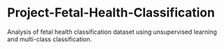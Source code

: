 # Project-Fetal-Health-Classification
Analysis of fetal health classification dataset using unsupervised learning and multi-class classification. 
